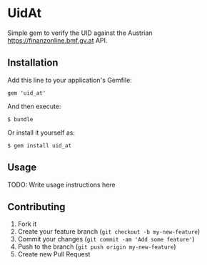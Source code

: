 # UidAt

Simple gem to verify the UID against the Austrian https://finanzonline.bmf.gv.at API.

## Installation

Add this line to your application's Gemfile:

    gem 'uid_at'

And then execute:

    $ bundle

Or install it yourself as:

    $ gem install uid_at

## Usage

TODO: Write usage instructions here

## Contributing

1. Fork it
2. Create your feature branch (`git checkout -b my-new-feature`)
3. Commit your changes (`git commit -am 'Add some feature'`)
4. Push to the branch (`git push origin my-new-feature`)
5. Create new Pull Request

